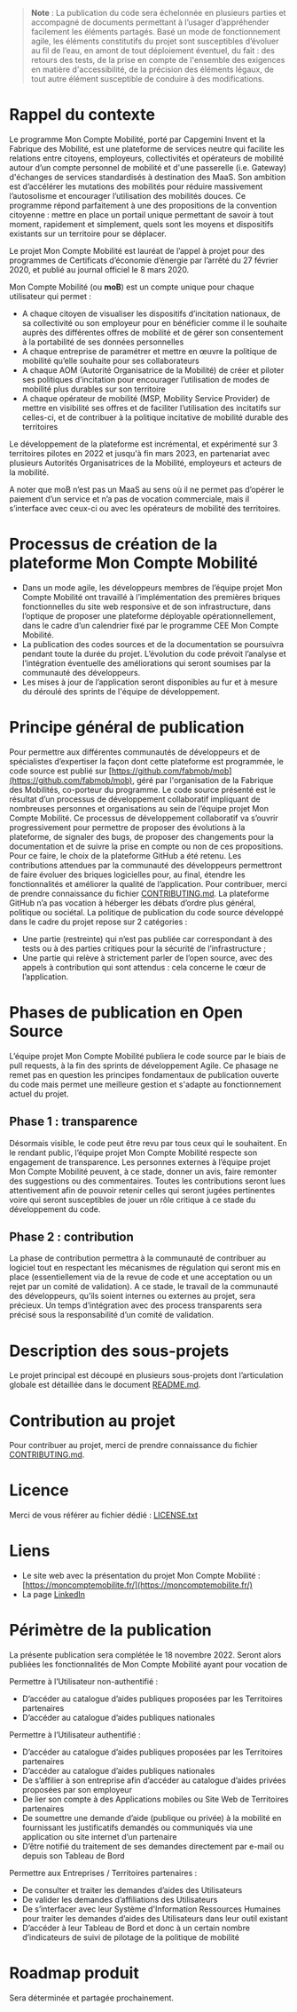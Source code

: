 > **Note** : La publication du code sera échelonnée en plusieurs parties et accompagné de documents permettant à l’usager d’appréhender facilement les éléments partagés. Basé un mode de fonctionnement agile, les éléments constitutifs du projet sont susceptibles d’évoluer au fil de l’eau, en amont de tout déploiement éventuel, du fait : des retours des tests, de la prise en compte de l'ensemble des exigences en matière d'accessibilité, de la précision des éléments légaux, de tout autre élément susceptible de conduire à des modifications.

# Rappel du contexte
Le programme Mon Compte Mobilité, porté par Capgemini Invent et la Fabrique des Mobilité, est une plateforme de services neutre qui facilite les relations entre citoyens, employeurs, collectivités et opérateurs de mobilité autour d’un compte personnel de mobilité et d'une passerelle (i.e. Gateway) d'échanges de services standardisés à destination des MaaS. Son ambition est d’accélérer les mutations des mobilités pour réduire massivement l’autosolisme et encourager l’utilisation des mobilités douces.
Ce programme répond parfaitement à une des propositions de la convention citoyenne : mettre en place un portail unique permettant de savoir à tout moment, rapidement et simplement, quels sont les moyens et dispositifs existants sur un territoire pour se déplacer.

Le projet Mon Compte Mobilité est lauréat de l’appel à projet pour des programmes de Certificats d’économie d’énergie par l’arrêté du 27 février 2020, et publié au journal officiel le 8 mars 2020.

Mon Compte Mobilité (ou **moB**) est un compte unique pour chaque utilisateur qui permet :
-	A chaque citoyen de visualiser les dispositifs d’incitation nationaux, de sa collectivité ou son employeur pour en bénéficier comme il le souhaite auprès des différentes offres de mobilité et de gérer son consentement à la portabilité de ses données personnelles
-	A chaque entreprise de paramétrer et mettre en œuvre la politique de mobilité qu’elle souhaite pour ses collaborateurs
-	A chaque AOM (Autorité Organisatrice de la Mobilité) de créer et piloter ses politiques d’incitation pour encourager l’utilisation de modes de mobilité plus durables sur son territoire
-	A chaque opérateur de mobilité (MSP, Mobility Service Provider) de mettre en visibilité ses offres et de faciliter l’utilisation des incitatifs sur celles-ci, et de contribuer à la politique incitative de mobilité durable des territoires

Le développement de la plateforme est incrémental, et expérimenté sur 3 territoires pilotes en 2022 et jusqu'à fin mars 2023, en partenariat avec plusieurs Autorités Organisatrices de la Mobilité, employeurs et acteurs de la mobilité.

A noter que moB n’est pas un MaaS au sens où il ne permet pas d’opérer le paiement d’un service et n’a pas de vocation commerciale, mais il s’interface avec ceux-ci ou avec les opérateurs de mobilité des territoires.

# Processus de création de la plateforme Mon Compte Mobilité
- Dans un mode agile, les développeurs membres de l’équipe projet Mon Compte Mobilité ont travaillé à l’implémentation des premières briques fonctionnelles du site web responsive et de son infrastructure, dans l’optique de proposer une plateforme déployable opérationnellement, dans le cadre d’un calendrier fixé par le programme CEE Mon Compte Mobilité.
- La publication des codes sources et de la documentation se poursuivra pendant toute la durée du projet. L’évolution du code prévoit l’analyse et l’intégration éventuelle des améliorations qui seront soumises par la communauté des développeurs.
- Les mises à jour de l’application seront disponibles au fur et à mesure du déroulé des sprints de l'équipe de développement.

# Principe général de publication
Pour permettre aux différentes communautés de développeurs et de spécialistes d’expertiser la façon dont cette plateforme est programmée, le code source est publié sur [https://github.com/fabmob/mob](https://github.com/fabmob/mob), géré par l'organisation de la Fabrique des Mobilités, co-porteur du programme. Le code source présenté est le résultat d’un processus de développement collaboratif impliquant de nombreuses personnes et organisations au sein de l’équipe projet Mon Compte Mobilité.
Ce processus de développement collaboratif va s’ouvrir progressivement pour permettre de proposer des évolutions à la plateforme, de signaler des bugs, de proposer des changements pour la documentation et de suivre la prise en compte ou non de ces propositions. Pour ce faire, le choix de la plateforme GitHub a été retenu.
Les contributions attendues par la communauté des développeurs permettront de faire évoluer des briques logicielles pour, au final, étendre les fonctionnalités et améliorer la qualité de l’application. Pour contribuer, merci de prendre connaissance du fichier [CONTRIBUTING.md](https://github.com/fabmob/mob). La plateforme GitHub n’a pas vocation à héberger les débats d’ordre plus général, politique ou sociétal. La politique de publication du code source développé dans le cadre du projet repose sur 2 catégories :
- Une partie (restreinte) qui n’est pas publiée car correspondant à des tests ou à des parties critiques pour la sécurité de l’infrastructure ;
- Une partie qui relève à strictement parler de l’open source, avec des appels à contribution qui sont attendus : cela concerne le cœur de l’application.

# Phases de publication en Open Source
L’équipe projet Mon Compte Mobilité publiera le code source par le biais de pull requests, à la fin des sprints de développement Agile. Ce phasage ne remet pas en question les principes fondamentaux de publication ouverte du code mais permet une meilleure gestion et s'adapte au fonctionnement actuel du projet.
## Phase 1 : transparence
Désormais visible, le code peut être revu par tous ceux qui le souhaitent. En le rendant public, l’équipe projet Mon Compte Mobilité respecte son engagement de transparence.
Les personnes externes à l’équipe projet Mon Compte Mobilité peuvent, à ce stade, donner un avis, faire remonter des suggestions ou des commentaires.
Toutes les contributions seront lues attentivement afin de pouvoir retenir celles qui seront jugées pertinentes voire qui seront susceptibles de jouer un rôle critique à ce stade du développement du code.
## Phase 2 : contribution
La phase de contribution permettra à la communauté de contribuer au logiciel tout en respectant les mécanismes de régulation qui seront mis en place (essentiellement via de la revue de code et une acceptation ou un rejet par un comité de validation).
A ce stade, le travail de la communauté des développeurs, qu’ils soient internes ou externes au projet, sera précieux. Un temps d’intégration avec des process transparents sera précisé sous la responsabilité d’un comité de validation.
# Description des sous-projets
Le projet principal est découpé en plusieurs sous-projets dont l’articulation globale est détaillée dans le document [README.md](https://github.com/fabmob/mob#readme).
# Contribution au projet
Pour contribuer au projet, merci de prendre connaissance du fichier [CONTRIBUTING.md](https://github.com/fabmob/mob).
# Licence
Merci de vous référer au fichier dédié : [LICENSE.txt](https://github.com/fabmob/mob#license)
# Liens
- Le site web avec la présentation du projet Mon Compte Mobilité : [https://moncomptemobilite.fr/](https://moncomptemobilite.fr/)
- La page [LinkedIn](https://www.linkedin.com/showcase/mon-compte-mobilit%C3%A9/)


# Périmètre de la publication
La présente publication sera complétée le 18 novembre 2022. Seront alors publiées les fonctionnalités de Mon Compte Mobilité ayant pour vocation de

Permettre à l’Utilisateur non-authentifié :
-	D’accéder au catalogue d’aides publiques proposées par les Territoires partenaires
-	D’accéder au catalogue d’aides publiques nationales

Permettre à l’Utilisateur authentifié :
-	D’accéder au catalogue d’aides publiques proposées par les Territoires partenaires
-	D’accéder au catalogue d’aides publiques nationales
-	De s’affilier à son entreprise afin d’accéder au catalogue d’aides privées proposées par son employeur
-	De lier son compte à des Applications mobiles ou Site Web de Territoires partenaires
-	De soumettre une demande d’aide (publique ou privée) à la mobilité en fournissant les justificatifs demandés ou communiqués via une application ou site internet d’un partenaire
-	D’être notifié du traitement de ses demandes directement par e-mail ou depuis son Tableau de Bord

Permettre aux Entreprises / Territoires partenaires :
-	De consulter et traiter les demandes d’aides des Utilisateurs
-	De valider les demandes d’affiliations des Utilisateurs
-	De s’interfacer avec leur Système d'Information Ressources Humaines pour traiter les demandes d’aides des Utilisateurs dans leur outil existant
-	D’accéder à leur Tableau de Bord et donc à un certain nombre d’indicateurs de suivi de pilotage de la politique de mobilité

# Roadmap produit
Sera déterminée et partagée prochainement.
